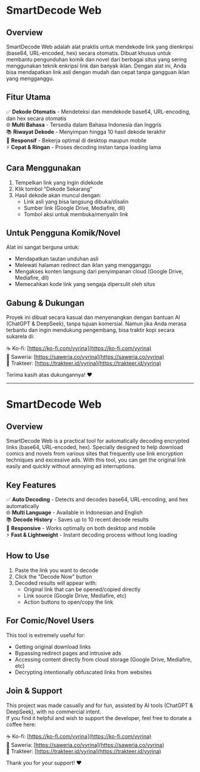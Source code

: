 # SmartDecode Web

## Overview
SmartDecode Web adalah alat praktis untuk mendekode link yang dienkripsi (base64, URL-encoded, hex) secara otomatis. 
Dibuat khusus untuk membantu pengunduhan komik dan novel dari berbagai situs yang sering menggunakan teknik enkripsi link 
dan banyak iklan. Dengan alat ini, Anda bisa mendapatkan link asli dengan mudah dan cepat tanpa gangguan iklan yang mengganggu.

## Fitur Utama
✅ **Dekode Otomatis** - Mendeteksi dan mendekode base64, URL-encoding, dan hex secara otomatis  
🌐 **Multi Bahasa** - Tersedia dalam Bahasa Indonesia dan Inggris  
📚 **Riwayat Dekode** - Menyimpan hingga 10 hasil dekode terakhir  
📱 **Responsif** - Bekerja optimal di desktop maupun mobile  
⚡ **Cepat & Ringan** - Proses decoding instan tanpa loading lama  

## Cara Menggunakan
1. Tempelkan link yang ingin didekode  
2. Klik tombol "Dekode Sekarang"  
3. Hasil dekode akan muncul dengan:  
   - Link asli yang bisa langsung dibuka/disalin  
   - Sumber link (Google Drive, Mediafire, dll)  
   - Tombol aksi untuk membuka/menyalin link  

## Untuk Pengguna Komik/Novel
Alat ini sangat berguna untuk:  
- Mendapatkan tautan unduhan asli  
- Melewati halaman redirect dan iklan yang mengganggu  
- Mengakses konten langsung dari penyimpanan cloud (Google Drive, Mediafire, dll)  
- Memecahkan kode link yang sengaja dipersulit oleh situs  

## Gabung & Dukungan
Proyek ini dibuat secara kasual dan menyenangkan dengan bantuan AI (ChatGPT & DeepSeek), tanpa tujuan komersial.
Namun jika Anda merasa terbantu dan ingin mendukung pengembang, bisa traktir kopi secara sukarela di:

☕ Ko-fi: [https://ko-fi.com/vyrina](https://ko-fi.com/vyrina)  
💸 Saweria: [https://saweria.co/vyrina](https://saweria.co/vyrina)  
🍰 Trakteer: [https://trakteer.id/vyrina](https://trakteer.id/vyrina)

Terima kasih atas dukungannya! ❤️

---

# SmartDecode Web

## Overview
SmartDecode Web is a practical tool for automatically decoding encrypted links (base64, URL-encoded, hex). 
Specially designed to help download comics and novels from various sites that frequently use link encryption techniques 
and excessive ads. With this tool, you can get the original link easily and quickly without annoying ad interruptions.

## Key Features
✅ **Auto Decoding** - Detects and decodes base64, URL-encoding, and hex automatically  
🌐 **Multi Language** - Available in Indonesian and English  
📚 **Decode History** - Saves up to 10 recent decode results  
📱 **Responsive** - Works optimally on both desktop and mobile  
⚡ **Fast & Lightweight** - Instant decoding process without long loading  

## How to Use
1. Paste the link you want to decode  
2. Click the "Decode Now" button  
3. Decoded results will appear with:  
   - Original link that can be opened/copied directly  
   - Link source (Google Drive, Mediafire, etc)  
   - Action buttons to open/copy the link  

## For Comic/Novel Users
This tool is extremely useful for:  
- Getting original download links  
- Bypassing redirect pages and intrusive ads  
- Accessing content directly from cloud storage (Google Drive, Mediafire, etc)  
- Decrypting intentionally obfuscated links from websites  

## Join & Support
This project was made casually and for fun, assisted by AI tools (ChatGPT & DeepSeek), with no commercial intent.  
If you find it helpful and wish to support the developer, feel free to donate a coffee here:

☕ Ko-fi: [https://ko-fi.com/vyrina](https://ko-fi.com/vyrina)  
💸 Saweria: [https://saweria.co/vyrina](https://saweria.co/vyrina)  
🍰 Trakteer: [https://trakteer.id/vyrina](https://trakteer.id/vyrina)

Thank you for your support! ❤️
